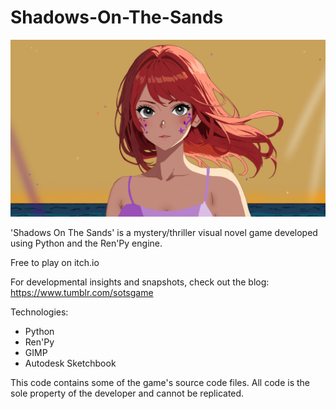 # Shadows-On-The-Sands
<img src = "yuzu_closeup.png">

'Shadows On The Sands' is a mystery/thriller visual novel game developed using Python and the Ren'Py engine.

Free to play on itch.io

For developmental insights and snapshots, check out the blog: https://www.tumblr.com/sotsgame

Technologies:
- Python
- Ren'Py
- GIMP
- Autodesk Sketchbook

This code contains some of the game's source code files. All code is the sole property of the developer and cannot be replicated.
